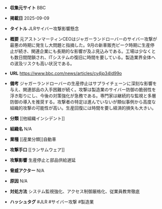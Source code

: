 - **収集元サイト**
BBC

- **掲載日**
2025-09-09

- **タイトル**
JLRサイバー攻撃影響懸念

- **概要**
元アストンマーティンCEOはジャガーランドローバーのサイバー攻撃が最悪の時期に発生し大問題と指摘した。9月の新車販売ピーク時期に生産停止が続き、関連企業にも長期的な影響が及ぶ見込みである。工場は少なくとも数日間閉鎖され、ITシステムの復旧に時間を要している。製造業界全体への波及リスクも高い状況である。

- **URL**
https://www.bbc.com/news/articles/cy4jp34ld99o

- **備考**
ジャガーランドローバーの生産停止はサプライチェーンに深刻な影響を与え、関連部品の入手困難が続く。攻撃は製造業のサイバー防御の脆弱性を浮き彫りにし、今後の対策強化が急務である。専門家は継続的な監視と多層防御の導入を推奨する。攻撃者の特定は進んでいないが類似事例から高度な組織的攻撃の可能性が高い。生産回復には時間を要し経済的損失も大きい。

- **分類**
[[他組織インシデント]]

- **組織名**
N/A

- **業種**
[[産業分類]]自動車

- **攻撃手口**
[[ランサムウェア]]

- **攻撃影響**
生産停止と部品供給遅延

- **脅威アクター**
N/A

- **原因**
N/A

- **対処方法**
システム監視強化、アクセス制御厳格化、従業員教育徹底

- **ハッシュタグ**
#JLR #サイバー攻撃 #製造業
